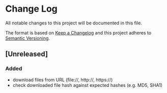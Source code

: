 # Change Log
All notable changes to this project will be documented in this file.

The format is based on [Keep a Changelog](http://keepachangelog.com/)
and this project adheres to [Semantic Versioning](http://semver.org/).

## [Unreleased]
### Added
- download files from URL (file://, http://, https://)
- check downloaded file hash against expected hashes (e.g. MD5, SHA1)
